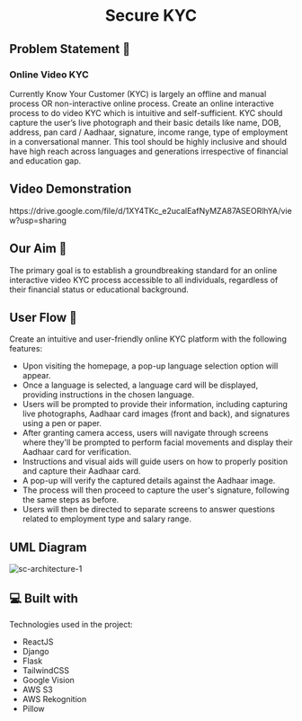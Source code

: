 <h1 align="center" id="title">Secure KYC</h1>

<h2>Problem Statement 📝</h2>
<h3>Online Video KYC</h3>
Currently Know Your Customer (KYC) is largely an offline and manual process OR non-interactive online process. Create an online interactive process to do video KYC which is intuitive and self-sufficient. KYC should capture the user’s live photograph and their basic details like name, DOB, address, pan card / Aadhaar, signature, income range, type of employment in a conversational manner. This tool should be highly inclusive and should have high reach across languages and generations irrespective of financial and education gap. 

<h2>Video Demonstration</h2>
https://drive.google.com/file/d/1XY4TKc_e2ucalEafNyMZA87ASEORlhYA/view?usp=sharing

<h2>Our Aim 🎯</h2>
The primary goal is to establish a groundbreaking standard for an online interactive video KYC process accessible to all individuals, regardless of their financial status or educational background.


<h2>User Flow 🚩</h2>

Create an intuitive and user-friendly online KYC platform with the following features:


*   Upon visiting the homepage, a pop-up language selection option will appear.
*   Once a language is selected, a language card will be displayed, providing instructions in the chosen language.
*   ⁠Users will be prompted to provide their information, including capturing live photographs, Aadhaar card images (front and back), and signatures using a pen or paper.
*   After granting camera access, users will navigate through screens where they'll be prompted to perform facial movements and display their Aadhaar card for verification.
*   ⁠Instructions and visual aids will guide users on how to properly position and capture their Aadhaar card.
*   A pop-up will verify the captured details against the Aadhaar image.
*   The process will then proceed to capture the user's signature, following the same steps as before.
*   Users will then be directed to separate screens to answer questions related to employment type and salary range.

<h2> UML Diagram</h2>

![sc-architecture-1](https://github.com/Abhi3423/SecureKYC/assets/87523233/6aac553f-0749-439b-9c96-146a9bddd686)

<h2>💻 Built with</h2>

Technologies used in the project:

*   ReactJS
*   Django
*   Flask
*   TailwindCSS
*   Google Vision
*   AWS S3
*   AWS Rekognition
*   Pillow




